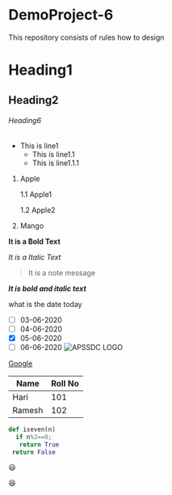 # DemoProject-6
This repository consists of rules how to design

# Heading1
## Heading2
###### Heading6

- This is line1
  -  This is line1.1
    - This is line1.1.1
 1. Apple
 
    1.1 Apple1
    
    1.2 Apple2
    
 2. Mango   
 
 **It is a Bold Text**
 
 *It is a Italic Text*
 
 >It is a note message
 
 ***It is bold and italic text***
 
what is the date today

 - [ ] 03-06-2020
 - [ ] 04-06-2020
 - [x] 05-06-2020
 - [ ] 06-06-2020
 ![APSSDC LOGO](https://www.apssdc.in/home/images/apssdc_final.png)
 
 [Google](https://google.com)
 
 |Name|Roll No|
 |----|------|
 |Hari|101|
 |Ramesh|102|
 
 ```python
 def iseven(n)
   if n%2==0;
    return True
  return False
  ```
  :smiley:
  
  :satisfied:
